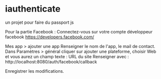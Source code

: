 # iauthenticate
un projet pour faire du passport js

Pour la partie Facebook :
Connectez-vous sur votre compte développeur facebook
https://developers.facebook.com/

Mes app > ajouter une app
Renseigner le nom de l'app, le mail de contact.
Dans Paramètres > général cliquer sur ajouter une plateforme, choisir Web et vous aurez un champ texte : URL du site
Renseigner avec : http://localhost:8080/auth/facebook/callback

Enregistrer les modifications.




